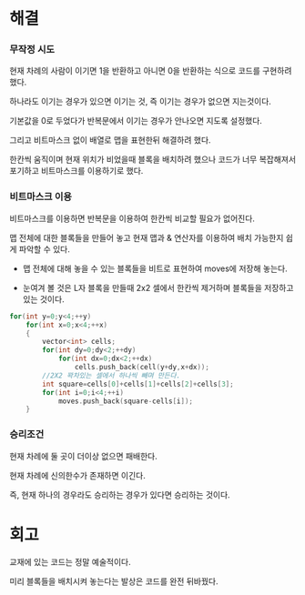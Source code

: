 # 해결
### 무작정 시도
현재 차례의 사람이 이기면 1을 반환하고 아니면 0을 반환하는 식으로 코드를 구현하려 했다.

하나라도 이기는 경우가 있으면 이기는 것, 즉 이기는 경우가 없으면 지는것이다. 

기본값을 0로 두었다가 반복문에서 이기는 경우가 안나오면 지도록 설정했다.

그리고 비트마스크 없이 배열로 맵을 표현한뒤 해결하려 했다.

한칸씩 움직이며 현재 위치가 비었을때 블록을 배치하려 했으나 코드가 너무 복잡해져서 포기하고 비트마스크를 이용하기로 했다.

### 비트마스크 이용

비트마스크를 이용하면 반복문을 이용하여 한칸씩 비교할 필요가 없어진다.

맵 전체에 대한 블록들을 만들어 놓고 현재 맵과 & 연산자를 이용하여 배치 가능한지 쉽게 파악할 수 있다.

- 맵 전체에 대해 놓을 수 있는 블록들을 비트로 표현하여 moves에 저장해 놓는다.

- 눈여겨 볼 것은 L자 블록을 만들때 2x2 셀에서 한칸씩 제거하며 블록들을 저장하고 있는 것이다.

```c++
for(int y=0;y<4;++y)
    for(int x=0;x<4;++x)
    {
        vector<int> cells;
        for(int dy=0;dy<2;++dy)
            for(int dx=0;dx<2;++dx)
                cells.push_back(cell(y+dy,x+dx));
        //2X2 꽉차있는 셀에서 하나씩 빼며 만든다.
        int square=cells[0]+cells[1]+cells[2]+cells[3];
        for(int i=0;i<4;++i)
            moves.push_back(square-cells[i]);
    }
```
### 승리조건
현재 차례에 둘 곳이 더이상 없으면 패배한다.

현재 차례에 신의한수가 존재하면 이긴다.

즉, 현재 하나의 경우라도 승리하는 경우가 있다면 승리하는 것이다.

# 회고
교재에 있는 코드는 정말 예술적이다.

미리 블록들을 배치시켜 놓는다는 발상은 코드를 완전 뒤바꿨다.
